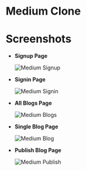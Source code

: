 # Medium Clone

# Screenshots

- **Signup Page**
  
  ![Medium Signup](https://github.com/user-attachments/assets/e623e66a-c3a0-4727-9a13-646a84e89655)
  
- **Signin Page**
  
  ![Medium Signin](https://github.com/user-attachments/assets/58265ab6-1c11-4732-9823-f5118e0b69e4)

- **All Blogs Page**
  
  ![Medium Blogs](https://github.com/user-attachments/assets/4fa643a0-81e4-45c9-a27e-5789b41e3378)

- **Single Blog Page**
  
  ![Medium Blog](https://github.com/user-attachments/assets/d76742d9-5726-483c-9c71-6540813ffc4e)

- **Publish Blog Page**
  
  ![Medium Publish](https://github.com/user-attachments/assets/2189513e-620b-4a4e-91d8-38ddf4a3c9bb)
